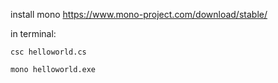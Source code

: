 install mono https://www.mono-project.com/download/stable/

in terminal:

``csc helloworld.cs``

``mono helloworld.exe``
